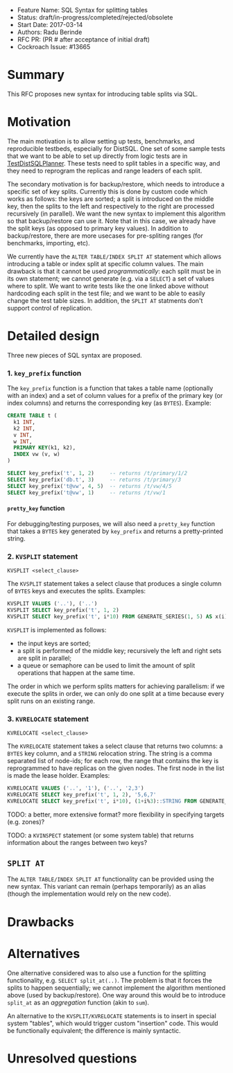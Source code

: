 - Feature Name: SQL Syntax for splitting tables
- Status: draft/in-progress/completed/rejected/obsolete
- Start Date: 2017-03-14
- Authors: Radu Berinde
- RFC PR: (PR # after acceptance of initial draft)
- Cockroach Issue: #13665

# Summary

This RFC proposes new syntax for introducing table splits via SQL.

# Motivation

The main motivation is to allow setting up tests, benchmarks, and reproducible
testbeds, especially for DistSQL. One set of some sample tests that we want to
be able to set up directly from logic tests are in
[TestDistSQLPlanner](https://github.com/cockroachdb/cockroach/blob/cc5ba57/pkg/sql/distsql_physical_planner_test.go#L75).
These tests need to split tables in a specific way, and they need to reprogram
the replicas and range leaders of each split.

The secondary motivation is for backup/restore, which needs to introduce a
specific set of key splits. Currently this is done by custom code which works as
follows: the keys are sorted; a split is introduced on the middle key, then
the splits to the left and respectively to the right are processed recursively
(in parallel). We want the new syntax to implement this algorithm so that
backup/restore can use it. Note that in this case, we already have the split keys
(as opposed to primary key values). In addition to backup/restore, there are
more usecases for pre-spliting ranges (for benchmarks, importing, etc).

We currently have the `ALTER TABLE/INDEX SPLIT AT` statement which allows
introducing a table or index split at specific column values. The main drawback
is that it cannot be used *programmatically*: each split must be in its own
statement; we cannot generate (e.g. via a `SELECT`) a set of values where to
split. We want to write tests like the one linked above without hardcoding each
split in the test file; and we want to be able to easily change the test table
sizes. In addition, the `SPLIT AT` statments don't support control of
replication.


# Detailed design

Three new pieces of SQL syntax are proposed.

### 1. `key_prefix` function ###

The `key_prefix` function is a function that takes a table name (optionally with
an index) and a set of column values for a prefix of the primary key (or index
columns) and returns the corresponding key (as `BYTES`). Example:

```sql
CREATE TABLE t (
  k1 INT,
  k2 INT,
  v INT,
  w INT,
  PRIMARY KEY(k1, k2),
  INDEX vw (v, w)
)

SELECT key_prefix('t', 1, 2)     -- returns /t/primary/1/2
SELECT key_prefix('db.t', 3)     -- returns /t/primary/3
SELECT key_prefix('t@vw', 4, 5)  -- returns /t/vw/4/5
SELECT key_prefix('t@vw', 1)     -- returns /t/vw/1
```

#### `pretty_key` function ####

For debugging/testing purposes, we will also need a `pretty_key` function that
takes a `BYTES` key generated by `key_prefix` and returns a pretty-printed string.

### 2. `KVSPLIT` statement ###

`KVSPLIT <select_clause>`

The `KVSPLIT` statement takes a select clause that produces a single column of
`BYTES` keys and executes the splits. Examples:

```sql
KVSPLIT VALUES ('..'), ('..')
KVSPLIT SELECT key_prefix('t', 1, 2)
KVSPLIT SELECT key_prefix('t', i*10) FROM GENERATE_SERIES(1, 5) AS x(i)
```

`KVSPLIT` is implemented as follows:
 - the input keys are sorted;
 - a split is performed of the middle key; recursively the left and right sets
   are split in parallel;
 - a queue or semaphore can be used to limit the amount of split operations that
   happen at the same time.

The order in which we perform splits matters for achieving parallelism: if we
execute the splits in order, we can only do one split at a time because every
split runs on an existing range.


### 3. `KVRELOCATE` statement ###

`KVRELOCATE <select_clause>`

The `KVRELOCATE` statement takes a select clause that returns two columns: a
`BYTES` key column, and a `STRING` relocation string. The string is a comma
separated list of node-ids; for each row, the range that contains the key is
reprogrammed to have replicas on the given nodes. The first node in the list
is made the lease holder. Examples:

```sql
KVRELOCATE VALUES ('..', '1'), ('..', '2,3')
KVRELOCATE SELECT key_prefix('t', 1, 2), '5,6,7'
KVRELOCATE SELECT key_prefix('t', i*10), (1+i%3)::STRING FROM GENERATE_SERIES(1, 5) AS x(i)
```

TODO: a better, more extensive format? more flexibility in specifying targets
(e.g. zones)?

TODO: a `KVINSPECT` statement (or some system table) that returns information
about the ranges between two keys?

## `SPLIT AT` ##

The `ALTER TABLE/INDEX SPLIT AT` functionality can be provided using the new
syntax. This variant can remain (perhaps temporarily) as an alias (though the
implementation would rely on the new code).

# Drawbacks

# Alternatives

One alternative considered was to also use a function for the splitting
functionality, e.g. `SELECT split_at(..)`. The problem is that it forces the
splits to happen sequentially; we cannot implement the algorithm mentioned above
(used by backup/restore). One way around this would be to introduce `split_at`
as an *aggregation* function (akin to `sum`).

An alternative to the `KVSPLIT/KVRELOCATE` statements is to insert in special
system "tables", which would trigger custom "insertion" code. This would be
functionally equivalent; the difference is mainly syntactic.

# Unresolved questions
